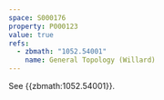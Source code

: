 ```yaml
---
space: S000176
property: P000123
value: true
refs:
  - zbmath: "1052.54001"
    name: General Topology (Willard)
---
```


See {{zbmath:1052.54001}}.
